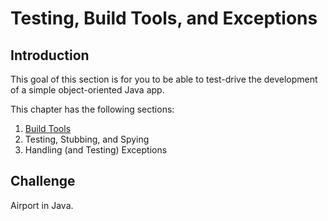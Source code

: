 # Testing, Build Tools, and Exceptions

## Introduction
This goal of this section is for you to be able to test-drive the development of a simple object-oriented Java app.

This chapter has the following sections:

1. [Build Tools](https://github.com/oscar-barlow/java-quickstart/tree/master/2-testing-buildtools-exceptions/2-1-testing-buildtools-exceptions)
2. Testing, Stubbing, and Spying
3. Handling (and Testing) Exceptions 

## Challenge
Airport in Java.
